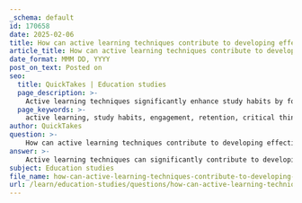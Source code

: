 ```yaml
---
_schema: default
id: 170658
date: 2025-02-06
title: How can active learning techniques contribute to developing effective study habits?
article_title: How can active learning techniques contribute to developing effective study habits?
date_format: MMM DD, YYYY
post_on_text: Posted on
seo:
  title: QuickTakes | Education studies
  page_description: >-
    Active learning techniques significantly enhance study habits by fostering engagement, improving retention, and developing critical thinking skills, leading to better academic performance.
  page_keywords: >-
    active learning, study habits, engagement, retention, critical thinking, adaptability, motivation, ownership, effective techniques, academic performance
author: QuickTakes
question: >-
    How can active learning techniques contribute to developing effective study habits?
answer: >-
    Active learning techniques can significantly contribute to developing effective study habits by fostering deeper engagement with the material and enhancing cognitive processing. Here are several ways in which active learning can influence study habits positively:\n\n1. **Enhanced Engagement**: Active learning requires students to participate actively in their learning process, which can include discussions, problem-solving tasks, and hands-on experiments. This engagement helps students to connect with the material on a deeper level, making it more likely that they will retain the information.\n\n2. **Improved Retention**: Techniques such as self-testing, group discussions, and collaborative projects encourage students to recall and apply what they have learned. This active recall practice is known to enhance memory retention, as it forces students to retrieve information from memory rather than passively reviewing it.\n\n3. **Development of Critical Thinking Skills**: Active learning promotes critical thinking by requiring students to analyze, evaluate, and synthesize information. This process not only aids in understanding complex concepts but also helps students develop skills that are essential for academic success and lifelong learning.\n\n4. **Adaptability in Learning**: Active learning encourages students to reflect on their understanding and adapt their study strategies accordingly. For instance, if a student realizes they struggle with a particular concept during a group discussion, they can focus their study efforts on that area, leading to more effective study habits.\n\n5. **Reduction of Anxiety**: By engaging in active learning and spreading out study sessions, students can reduce the anxiety associated with last-minute cramming. This approach allows for a more manageable and less stressful learning experience, which can lead to better academic performance.\n\n6. **Motivation and Ownership**: When students actively participate in their learning, they often feel a greater sense of ownership over their education. This increased motivation can lead to the development of consistent study habits, as students are more likely to engage with the material regularly.\n\n7. **Use of Effective Learning Techniques**: Active learning aligns well with effective study techniques such as spaced practice and interleaving. For example, students can use flashcards or digital tools like Quizlet to engage with the material actively, reinforcing their understanding and improving long-term retention.\n\nIn summary, active learning techniques not only enhance student engagement and retention but also foster the development of effective study habits. By incorporating these techniques into their study routines, students can improve their academic performance and cultivate a more positive and productive learning experience.
subject: Education studies
file_name: how-can-active-learning-techniques-contribute-to-developing-effective-study-habits.md
url: /learn/education-studies/questions/how-can-active-learning-techniques-contribute-to-developing-effective-study-habits
---
```


&nbsp;